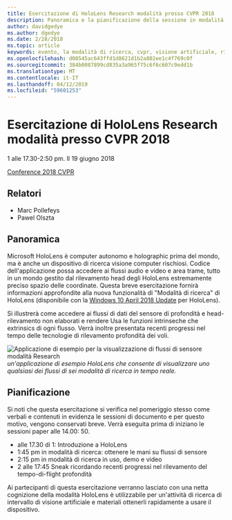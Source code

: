 ```yaml
---
title: Esercitazione di HoloLens Research modalità presso CVPR 2018
description: Panoramica e la pianificazione della sessione in modalità di ricerca di HoloLens, di essere recapitati in occasione della conferenza CVPR 19 giugno 2018.
author: davidgedye
ms.author: dgedye
ms.date: 2/28/2018
ms.topic: article
keywords: evento, la modalità di ricerca, cvpr, visione artificiale, ricerca, HoloLens
ms.openlocfilehash: d08545ac643ffd1d8621d1b2a802ee1c4f769c0f
ms.sourcegitcommit: 384b0087899cd835a3a965f75c6f6c607c9edd1b
ms.translationtype: MT
ms.contentlocale: it-IT
ms.lasthandoff: 04/12/2019
ms.locfileid: "59601253"
---
```

# <a name="hololens-research-mode-tutorial-at-cvpr-2018"></a>Esercitazione di HoloLens Research modalità presso CVPR 2018
1 alle 17.30-2:50 pm. Il 19 giugno 2018

[Conference 2018 CVPR](http://cvpr2018.thecvf.com/)

## <a name="presenters"></a>Relatori
* Marc Pollefeys
* Pawel Olszta

## <a name="overview"></a>Panoramica
Microsoft HoloLens è computer autonomo e holographic prima del mondo, ma è anche un dispositivo di ricerca visione computer rischiosi.
Codice dell'applicazione possa accedere ai flussi audio e video e area trame, tutto in un mondo gestito dal rilevamento head degli HoloLens estremamente preciso spazio delle coordinate. Questa breve esercitazione fornirà informazioni approfondite alla nuova funzionalità di "Modalità di ricerca" di HoloLens (disponibile con la [Windows 10 April 2018 Update](release-notes-april-2018.md) per HoloLens).

Si illustrerà come accedere ai flussi di dati del sensore di profondità e head-rilevamento non elaborati e rendere Usa le funzioni intrinseche che extrinsics di ogni flusso.  Verrà inoltre presentata recenti progressi nel tempo delle tecnologie di rilevamento profondità dei voli.

![Applicazione di esempio per la visualizzazione di flussi di sensore modalità Research](images/sensor-stream-viewer.jpg)
*un'applicazione di esempio HoloLens che consente di visualizzare uno qualsiasi dei flussi di sei modalità di ricerca in tempo reale.*

## <a name="schedule"></a>Pianificazione
Si noti che questa esercitazione si verifica nel pomeriggio stesso come verbali e contenuti in evidenza le sessioni di documento e per questo motivo, vengono conservati breve.
Verrà eseguita prima di iniziano le sessioni paper alle 14.00: 50.

- alle 17.30 di 1: Introduzione a HoloLens 
- 1:45 pm in modalità di ricerca: ottenere le mani su flussi di sensore 
- 2:15 pm in modalità di ricerca in uso, demo e video 
- 2 alle 17:45 Sneak ricordando recenti progressi nel rilevamento del tempo-di-flight profondità 

Ai partecipanti di questa esercitazione verranno lasciato con una netta cognizione della modalità HoloLens è utilizzabile per un'attività di ricerca di intervallo di visione artificiale e materiali ottenerli rapidamente a usare il dispositivo.
